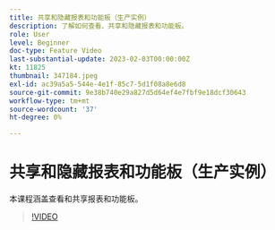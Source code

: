 ```yaml
---
title: 共享和隐藏报表和功能板（生产实例）
description: 了解如何查看、共享和隐藏报表和功能板。
role: User
level: Beginner
doc-type: Feature Video
last-substantial-update: 2023-02-03T00:00:00Z
kt: 11825
thumbnail: 347184.jpeg
exl-id: ac39a5a5-544e-4e1f-85c7-5d1f08a8e6d8
source-git-commit: 9e38b740e29a827d5d64ef4e7fbf9e18dcf30643
workflow-type: tm+mt
source-wordcount: '37'
ht-degree: 0%

---
```


# 共享和隐藏报表和功能板（生产实例）

本课程涵盖查看和共享报表和功能板。

>[!VIDEO](https://video.tv.adobe.com/v/347184/?quality=12&learn=on)
